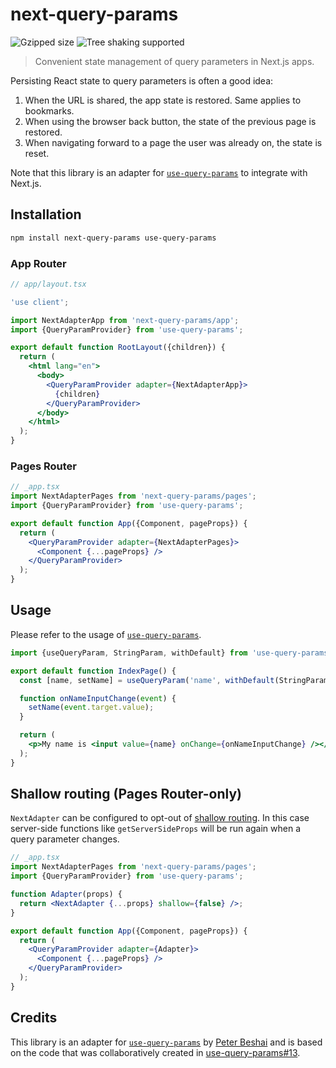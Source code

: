 # next-query-params

![Gzipped size](https://badgen.net/bundlephobia/minzip/next-query-params) ![Tree shaking supported](https://badgen.net/bundlephobia/tree-shaking/next-query-params)

> Convenient state management of query parameters in Next.js apps.

Persisting React state to query parameters is often a good idea:

1. When the URL is shared, the app state is restored. Same applies to bookmarks.
2. When using the browser back button, the state of the previous page is restored.
3. When navigating forward to a page the user was already on, the state is reset.

Note that this library is an adapter for [`use-query-params`](https://www.npmjs.com/package/use-query-params) to integrate with Next.js.

## Installation

```sh
npm install next-query-params use-query-params
```

### App Router

```jsx
// app/layout.tsx

'use client';

import NextAdapterApp from 'next-query-params/app';
import {QueryParamProvider} from 'use-query-params';

export default function RootLayout({children}) {
  return (
    <html lang="en">
      <body>
        <QueryParamProvider adapter={NextAdapterApp}>
          {children}
        </QueryParamProvider>
      </body>
    </html>
  );
}
```

### Pages Router

```jsx
// _app.tsx
import NextAdapterPages from 'next-query-params/pages';
import {QueryParamProvider} from 'use-query-params';

export default function App({Component, pageProps}) {
  return (
    <QueryParamProvider adapter={NextAdapterPages}>
      <Component {...pageProps} />
    </QueryParamProvider>
  );
}
```

## Usage

Please refer to the usage of [`use-query-params`](https://www.npmjs.com/package/use-query-params).

```jsx
import {useQueryParam, StringParam, withDefault} from 'use-query-params';

export default function IndexPage() {
  const [name, setName] = useQueryParam('name', withDefault(StringParam, ''));

  function onNameInputChange(event) {
    setName(event.target.value);
  }

  return (
    <p>My name is <input value={name} onChange={onNameInputChange} /></p>
  );
}
```

## Shallow routing (Pages Router-only)

`NextAdapter` can be configured to opt-out of [shallow routing](https://nextjs.org/docs/routing/shallow-routing). In this case server-side functions like `getServerSideProps` will be run again when a query parameter changes.

```jsx
// _app.tsx
import NextAdapterPages from 'next-query-params/pages';
import {QueryParamProvider} from 'use-query-params';

function Adapter(props) {
  return <NextAdapter {...props} shallow={false} />;
}

export default function App({Component, pageProps}) {
  return (
    <QueryParamProvider adapter={Adapter}>
      <Component {...pageProps} />
    </QueryParamProvider>
  );
}
```

## Credits

This library is an adapter for [`use-query-params`](https://github.com/pbeshai/use-query-params) by [Peter Beshai](https://github.com/pbeshai) and is based on the code that was collaboratively created in [use-query-params#13](https://github.com/pbeshai/use-query-params/issues/13).
